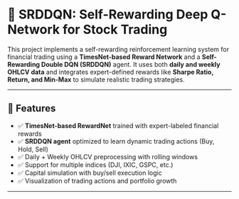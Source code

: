 # 🧠 SRDDQN: Self-Rewarding Deep Q-Network for Stock Trading

This project implements a self-rewarding reinforcement learning system for financial trading using a **TimesNet-based Reward Network** and a **Self-Rewarding Double DQN (SRDDQN)** agent. It uses both **daily and weekly OHLCV data** and integrates expert-defined rewards like **Sharpe Ratio, Return, and Min-Max** to simulate realistic trading strategies.

---

## 🚀 Features

- ✅ **TimesNet-based RewardNet** trained with expert-labeled financial rewards
- ✅ **SRDDQN agent** optimized to learn dynamic trading actions (Buy, Hold, Sell)
- ✅ Daily + Weekly OHLCV preprocessing with rolling windows
- ✅ Support for multiple indices (DJI, IXIC, GSPC, etc.)
- ✅ Capital simulation with buy/sell execution logic
- ✅ Visualization of trading actions and portfolio growth


---



